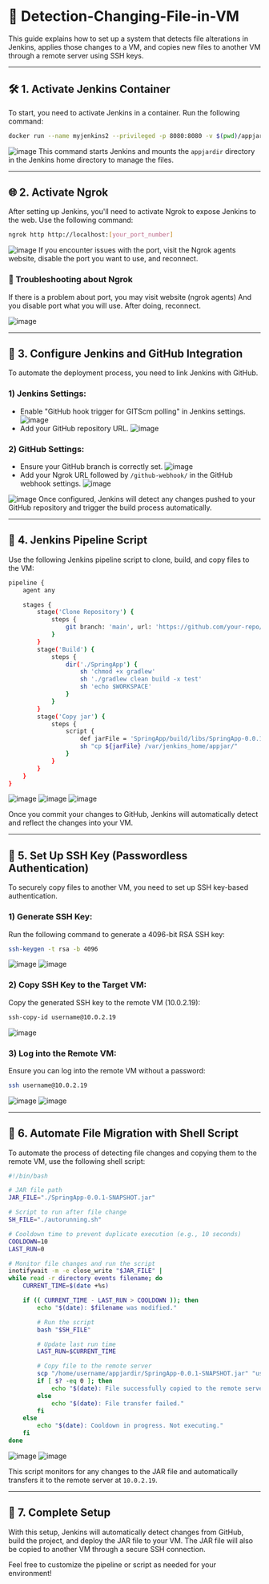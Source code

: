 
# 🚀 Detection-Changing-File-in-VM

This guide explains how to set up a system that detects file alterations in Jenkins, applies those changes to a VM, and copies new files to another VM through a remote server using SSH keys.

---

## 🛠 1. Activate Jenkins Container

To start, you need to activate Jenkins in a container. Run the following command:

```bash
docker run --name myjenkins2 --privileged -p 8080:8080 -v $(pwd)/appjardir:/var/jenkins_home/appjar jenkins/jenkins:lts-jdk17
```
![image](https://github.com/user-attachments/assets/a2005470-f3ce-4c9d-8a9e-05fcc7c22e8a)
This command starts Jenkins and mounts the `appjardir` directory in the Jenkins home directory to manage the files.

---

## 🌐 2. Activate Ngrok

After setting up Jenkins, you'll need to activate Ngrok to expose Jenkins to the web. Use the following command:

```bash
ngrok http http://localhost:[your_port_number]
```
![image](https://github.com/user-attachments/assets/97f2f828-21c8-451d-bde8-6a71df547160)
If you encounter issues with the port, visit the Ngrok agents website, disable the port you want to use, and reconnect.

### 🧰 Troubleshooting about Ngrok
  
If there is a problem about port, you may visit website (ngrok agents) And you disable port what you will use. After doing, reconnect.
    
![image](https://github.com/user-attachments/assets/e9f74b69-9c53-430d-892d-506bea832775)

---

## 🔗 3. Configure Jenkins and GitHub Integration

To automate the deployment process, you need to link Jenkins with GitHub.

### 1) Jenkins Settings:
- Enable "GitHub hook trigger for GITScm polling" in Jenkins settings.
![image](https://github.com/user-attachments/assets/6fba1711-973a-4f7a-9144-9a67c6e473f9)
- Add your GitHub repository URL.
![image](https://github.com/user-attachments/assets/e97d7499-a999-4085-8d30-4a70ff36e556)

### 2) GitHub Settings:
- Ensure your GitHub branch is correctly set.
![image](https://github.com/user-attachments/assets/1a203204-56e1-487c-95a1-ffe2de2ba218)
- Add your Ngrok URL followed by `/github-webhook/` in the GitHub webhook settings.
![image](https://github.com/user-attachments/assets/e6080130-f11a-4e1c-b4ae-dbb9119849d1)

![image](https://github.com/user-attachments/assets/f2aa966a-88d2-4dda-9873-36cd21dd5e7d)
Once configured, Jenkins will detect any changes pushed to your GitHub repository and trigger the build process automatically.

---

## 📝 4. Jenkins Pipeline Script

Use the following Jenkins pipeline script to clone, build, and copy files to the VM:

```bash
pipeline {
    agent any

    stages {
        stage('Clone Repository') {
            steps {
                git branch: 'main', url: 'https://github.com/your-repo/your-project.git'
            }
        }
        stage('Build') {
            steps {
                dir('./SpringApp') {
                    sh 'chmod +x gradlew'
                    sh './gradlew clean build -x test'
                    sh 'echo $WORKSPACE'
                }
            }
        }
        stage('Copy jar') {
            steps {
                script {
                    def jarFile = 'SpringApp/build/libs/SpringApp-0.0.1-SNAPSHOT.jar'
                    sh "cp ${jarFile} /var/jenkins_home/appjar/"
                }
            }
        }
    }
}
```
![image](https://github.com/user-attachments/assets/f7e32f2f-885a-405b-91d6-8996792f4dd4)
![image](https://github.com/user-attachments/assets/224fbd86-dd32-43ef-9bc0-bd840d132eae)
![image](https://github.com/user-attachments/assets/2904b03c-657e-43e5-a4b5-4f89512a4ded)

Once you commit your changes to GitHub, Jenkins will automatically detect and reflect the changes into your VM.

---

## 🔑 5. Set Up SSH Key (Passwordless Authentication)

To securely copy files to another VM, you need to set up SSH key-based authentication.

### 1) Generate SSH Key:
Run the following command to generate a 4096-bit RSA SSH key:

```bash
ssh-keygen -t rsa -b 4096
```
![image](https://github.com/user-attachments/assets/e6553af7-52ea-4135-808d-16a01fe3234f)
![image](https://github.com/user-attachments/assets/d6a04e4b-9b83-4cd6-86f9-5fafb0183f1b)

### 2) Copy SSH Key to the Target VM:
Copy the generated SSH key to the remote VM (10.0.2.19):

```bash
ssh-copy-id username@10.0.2.19
```
![image](https://github.com/user-attachments/assets/1854698d-e8a2-4f53-aecc-6e997d14202f)

### 3) Log into the Remote VM:
Ensure you can log into the remote VM without a password:

```bash
ssh username@10.0.2.19
```
![image](https://github.com/user-attachments/assets/fb27a5d2-ea5a-4e92-9399-d5023e540f14)
![image](https://github.com/user-attachments/assets/d171895e-7ea1-4f04-81b2-6fcad556fd96)

---

## 📂 6. Automate File Migration with Shell Script

To automate the process of detecting file changes and copying them to the remote VM, use the following shell script:

```bash
#!/bin/bash

# JAR file path
JAR_FILE="./SpringApp-0.0.1-SNAPSHOT.jar"

# Script to run after file change
SH_FILE="./autorunning.sh"

# Cooldown time to prevent duplicate execution (e.g., 10 seconds)
COOLDOWN=10
LAST_RUN=0

# Monitor file changes and run the script
inotifywait -m -e close_write "$JAR_FILE" |
while read -r directory events filename; do
    CURRENT_TIME=$(date +%s)

    if (( CURRENT_TIME - LAST_RUN > COOLDOWN )); then
        echo "$(date): $filename was modified."

        # Run the script
        bash "$SH_FILE"

        # Update last run time
        LAST_RUN=$CURRENT_TIME

        # Copy file to the remote server
        scp "/home/username/appjardir/SpringApp-0.0.1-SNAPSHOT.jar" "username@10.0.2.19:/home/username/appjardir2"
        if [ $? -eq 0 ]; then
            echo "$(date): File successfully copied to the remote server."
        else
            echo "$(date): File transfer failed."
        fi
    else
        echo "$(date): Cooldown in progress. Not executing."
    fi
done
```
![image](https://github.com/user-attachments/assets/f7e13efb-c9cd-4b79-8c8d-e16606c239c5)
![image](https://github.com/user-attachments/assets/954977ee-969a-4da4-a58d-4d33e8cc1603)

This script monitors for any changes to the JAR file and automatically transfers it to the remote server at `10.0.2.19`.

---

## 🎉 7. Complete Setup

With this setup, Jenkins will automatically detect changes from GitHub, build the project, and deploy the JAR file to your VM. The JAR file will also be copied to another VM through a secure SSH connection.

Feel free to customize the pipeline or script as needed for your environment!
